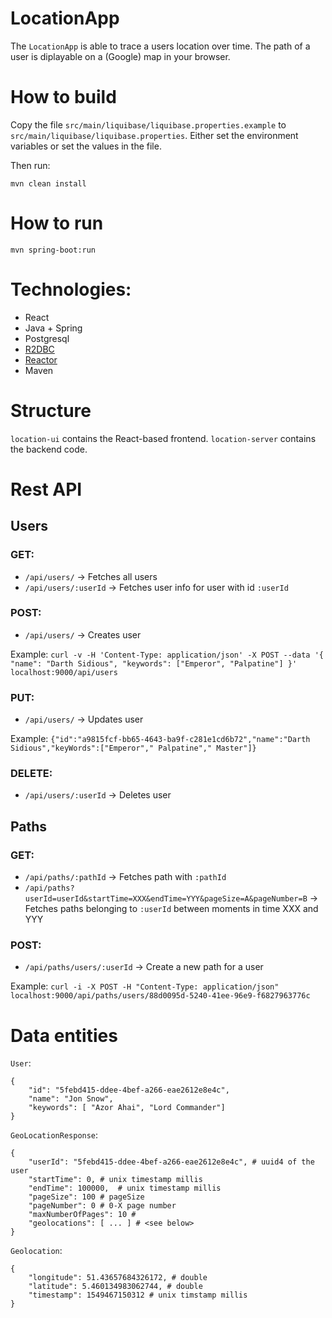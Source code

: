 # LocationApp
The `LocationApp` is able to trace a users location over time. The path of a user is diplayable on a (Google) map in your browser.

# How to build
Copy the file `src/main/liquibase/liquibase.properties.example` to `src/main/liquibase/liquibase.properties`. Either set
the environment variables or set the values in the file.

Then run:

`mvn clean install` 

# How to run
`mvn spring-boot:run`

# Technologies:
- React
- Java + Spring
- Postgresql 
- [R2DBC](https://r2dbc.io/)
- [Reactor](https://projectreactor.io/docs/core/release/reference/)
- Maven

# Structure
`location-ui` contains the React-based frontend. `location-server` contains the backend code.

# Rest API

## Users
### GET:
- `/api/users/` -> Fetches all users
- `/api/users/:userId` -> Fetches user info for user with id `:userId`

### POST:
- `/api/users/` -> Creates user

Example:
`curl -v -H 'Content-Type: application/json' -X POST --data '{ "name": "Darth Sidious", "keywords": ["Emperor", "Palpatine"] }' localhost:9000/api/users`

### PUT:
- `/api/users/` -> Updates user

Example:
`{"id":"a9815fcf-bb65-4643-ba9f-c281e1cd6b72","name":"Darth Sidious","keyWords":["Emperor"," Palpatine"," Master"]}` 

### DELETE:
- `/api/users/:userId` -> Deletes user

## Paths

### GET:
- `/api/paths/:pathId` -> Fetches path with `:pathId`
- `/api/paths?userId=userId&startTime=XXX&endTime=YYY&pageSize=A&pageNumber=B` 
    -> Fetches paths belonging to `:userId` between moments in time XXX and YYY

### POST:
- `/api/paths/users/:userId` -> Create a new path for a user

Example:
`curl -i -X POST -H "Content-Type: application/json" localhost:9000/api/paths/users/88d0095d-5240-41ee-96e9-f6827963776c`

# Data entities

`User`:

```
{
	"id": "5febd415-ddee-4bef-a266-eae2612e8e4c",
	"name": "Jon Snow",
	"keywords": [ "Azor Ahai", "Lord Commander"]
}
```

`GeoLocationResponse`:
 
```
{
	"userId": "5febd415-ddee-4bef-a266-eae2612e8e4c", # uuid4 of the user
	"startTime": 0, # unix timestamp millis
	"endTime": 100000,  # unix timestamp millis
	"pageSize": 100 # pageSize
	"pageNumber": 0 # 0-X page number
	"maxNumberOfPages": 10 #
	"geolocations": [ ... ] # <see below>
}
```

`Geolocation`:

```
{
	"longitude": 51.43657684326172, # double
	"latitude": 5.460134983062744, # double
	"timestamp": 1549467150312 # unix timstamp millis
}
```
